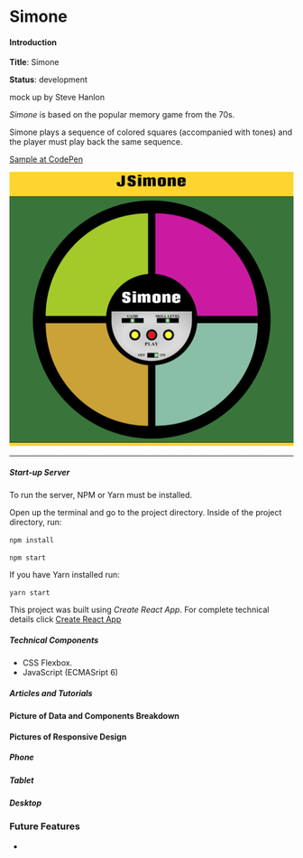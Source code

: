 # Simone

#### Introduction

**Title**: Simone

**Status**: development

mock up by Steve Hanlon

*Simone* is based on the popular memory game from the 70s.  

Simone plays a sequence of colored squares (accompanied with tones) and the player must play back the same sequence.

[Sample at CodePen](https://codepen.io/SixStringsCoder/full/jdPGmx)

![Simone UI](./screenshots/sample_UI.png)


<hr>

##### Start-up Server

To run the server, NPM or Yarn must be installed.

Open up the terminal and go to the project directory.  Inside of the project directory, run:

`npm install`

`npm start`

If you have Yarn installed run:

`yarn start`

This project was built using *Create React App*.  For complete technical details click [Create React App](./docs/README.md)



##### Technical Components
- CSS Flexbox.
- JavaScript (ECMASript 6)


##### Articles and Tutorials


#### Picture of Data and Components Breakdown


#### Pictures of Responsive Design
##### Phone


##### Tablet


##### Desktop


### Future Features
-
